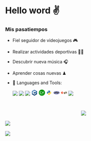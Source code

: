 # Hello word ✌

### Mis pasatiempos
  - Fiel seguidor de videojuegos 🎮
  - Realizar actividades deportivas 🏋️‍♂️
  - Descubrir nueva música  🎧
  - Aprender cosas nuevas ♟
 
 - 🌱 Languages and Tools: 

   <div>
        <code><img height="20" src="https://sg.com.mx/sites/default/files/styles/570x500/public/images/angular-logo.png"></code>   
        <code><img height="20" src="https://ayudawp.com/wp-content/uploads/2017/01/javascript-logo-escudo.png"></code>   
        <code><img height="20" src="https://cdn.pixabay.com/photo/2017/08/05/11/16/logo-2582748_640.png"></code>   
        <code><img height="20" src="https://raw.githubusercontent.com/github/explore/80688e429a7d4ef2fca1e82350fe8e3517d3494d/topics/cpp/cpp.png"></code> 
        <code><img height="20" src="https://raw.githubusercontent.com/github/explore/80688e429a7d4ef2fca1e82350fe8e3517d3494d/topics/csharp/csharp.png"></code>
        <code><img height="20" src="https://raw.githubusercontent.com/github/explore/80688e429a7d4ef2fca1e82350fe8e3517d3494d/topics/python/python.png"></code>
        <code><img height="20" src="https://raw.githubusercontent.com/github/explore/80688e429a7d4ef2fca1e82350fe8e3517d3494d/topics/php/php.png"></code> 
        <code><img height="20" src="https://raw.githubusercontent.com/github/explore/80688e429a7d4ef2fca1e82350fe8e3517d3494d/topics/git/git.png"></code>
        <code><img height="20" src="https://cdn.svgporn.com/logos/visual-studio-code.svg"></code>
    </div>

  
<br />
<p align="center">
  <a href="https://perfilangular.web.app/inicio"><img src="https://img.shields.io/badge/linkedin-%230077B5.svg?&style=for-the-badge&logo=linkedin&logoColor=white"/></a>
  
<a href="https://www.linkedin.com/in/jonathanartetahuerta/"><img src="https://img.shields.io/badge/linkedin-%230077B5.svg?&style=for-the-badge&logo=linkedin&logoColor=white"/></a>
  
<a href="https://www.instagram.com/jonanthanah/"><img src="https://img.shields.io/badge/instagram-%23E4405F.svg?&style=for-the-badge&logo=instagram&logoColor=white"/></a>

</p>
